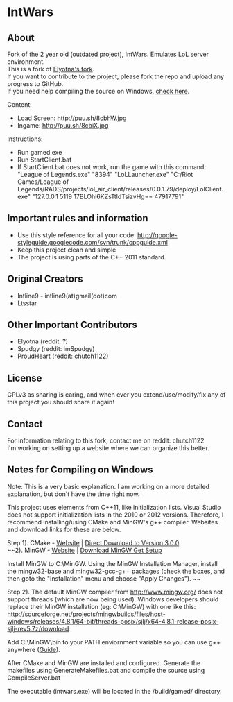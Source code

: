 IntWars
==================
About
------
Fork of the 2 year old (outdated project), IntWars. Emulates LoL server environment.  
This is a fork of [Elyotna's fork](https://github.com/Elyotna/IntWars).   
If you want to contribute to the project, please fork the repo and upload any progress to GitHub.  
If you need help compiling the source on Windows, [check here](#notes-for-compiling-on-windows).

Content:
* Load Screen: http://puu.sh/8cbhW.jpg
* Ingame: http://puu.sh/8cbiX.jpg


Instructions:
* Run gamed.exe
* Run StartClient.bat
* If StartClient.bat does not work, run the game with this command: "League of Legends.exe" "8394" "LoLLauncher.exe" "C:/Riot Games/League of Legends/RADS/projects/lol_air_client/releases/0.0.1.79/deploy/LolClient.exe" "127.0.0.1 5119 17BLOhi6KZsTtldTsizvHg== 47917791"

Important rules and information
---------
* Use this style reference for all your code: http://google-styleguide.googlecode.com/svn/trunk/cppguide.xml
* Keep this project clean and simple
* The project is using parts of the C++ 2011 standard.

Original Creators
-------
* Intline9 - intline9(at)gmail(dot)com
* Ltsstar

Other Important Contributors
-------
* Elyotna (reddit: ?)
* Spudgy (reddit: imSpudgy)
* ProudHeart (reddit: chutch1122)


License
-------
GPLv3 as sharing is caring, and when ever you extend/use/modify/fix any of this project you should share it again!

Contact
-------
For information relating to this fork, contact me on reddit: chutch1122  
I'm working on setting up a website where we can organize this better.

Notes for Compiling on Windows
---------
Note: This is a very basic explanation. I am working on a more detailed explanation, but don't have the time right now.

This project uses elements from C++11, like initialization lists. Visual Studio does not support initialization lists in the 2010 or 2012 versions. Therefore, I recommend installing/using CMake and MinGW's g++ compiler. Websites and download links for these are below.

Step 1). CMake - [Website](http://www.cmake.org/cmake/resources/software.html) | [Direct Download to Version 3.0.0](http://www.cmake.org/files/v3.0/cmake-3.0.0-win32-x86.exe)  
~~2). MinGW - [Website](http://www.mingw.org/) | [Download MinGW Get Setup](http://sourceforge.net/projects/mingw/files/Installer/mingw-get-setup.exe/download)


Install MinGW to C:\MinGW\. Using the MinGW Installation Manager, install the mingw32-base and mingw32-gcc-g++ packages (check the boxes, and then goto the "Installation" menu and choose "Apply Changes"). ~~

Step 2). The default MinGW compiler from http://www.mingw.org/ does not support threads (which are now being used). 
Windows developers should replace their MinGW installation (eg: C:\MinGW\) with one like this: http://sourceforge.net/projects/mingwbuilds/files/host-windows/releases/4.8.1/64-bit/threads-posix/sjlj/x64-4.8.1-release-posix-sjlj-rev5.7z/download

Add C:\MinGW\bin to your PATH enviornment variable so you can use g++ anywhere ([Guide](http://www.computerhope.com/issues/ch000549.htm)).

After CMake and MinGW are installed and configured. Generate the makefiles using GenerateMakefiles.bat and compile the source using CompileServer.bat

The executable (intwars.exe) will be located in the /build/gamed/ directory.

